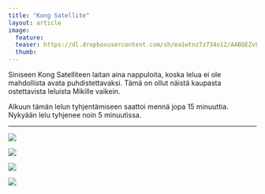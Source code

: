 ```yaml
---
title: "Kong Satellite"
layout: article
image:
  feature:
  teaser: https://dl.dropboxusercontent.com/sh/ea1wtnz7z734o12/AABQEZvLi4ylmeWBKQuz-obHa/aktivointilelut/kongit/DSC34371-245px.jpg
  thumb:
---
```


Siniseen Kong Satelliteen laitan aina nappuloita, koska lelua ei ole mahdollista avata puhdistettavaksi. Tämä on ollut näistä kaupasta ostettavista leluista Mikille vaikein.

Alkuun tämän lelun tyhjentämiseen saattoi mennä jopa 15 minuuttia. Nykyään lelu tyhjenee noin 5 minuutissa.

---

[![](https://dl.dropboxusercontent.com/sh/ea1wtnz7z734o12/AADmh2z8tCFuJhoYZbIGT6zfa/aktivointilelut/kongit/DSC34371-800px.jpg)](https://dl.dropboxusercontent.com/sh/ea1wtnz7z734o12/AAAYRq3c5g9NccjCkdq5G50Ka/aktivointilelut/kongit/DSC34371.jpg)

[![](https://dl.dropboxusercontent.com/sh/ea1wtnz7z734o12/AADxMwGS2UF4-aiiUlcDL7o8a/aktivointilelut/kongit/DSC34366-800px.jpg)](https://dl.dropboxusercontent.com/sh/ea1wtnz7z734o12/AADP_Y6aTpANlavCp4gfYWoEa/aktivointilelut/kongit/DSC34366.jpg)

[![](https://dl.dropboxusercontent.com/sh/ea1wtnz7z734o12/AAAMAC0JKVGAhP-GGWaxmJYDa/aktivointilelut/kongit/DSC17128_2-800px.jpg)](https://dl.dropboxusercontent.com/sh/ea1wtnz7z734o12/AACayvgMBhn8jOAMQZcwo1u0a/aktivointilelut/kongit/DSC17128_2.jpg)

[![](https://dl.dropboxusercontent.com/sh/ea1wtnz7z734o12/AAB9Y23iN55eO4KUp6FpdRH4a/aktivointilelut/kongit/DSC17421_2-800px.jpg)](https://dl.dropboxusercontent.com/sh/ea1wtnz7z734o12/AACe5wZprD18KFujrdydJ80Ba/aktivointilelut/kongit/DSC17421_2.jpg)
